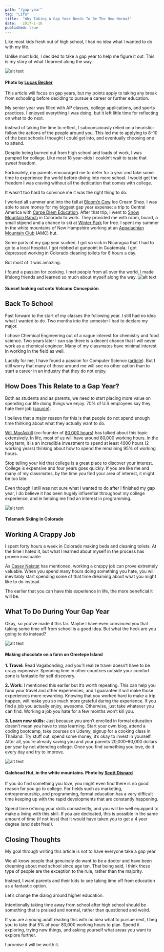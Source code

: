 ```yaml
---
path: "/gap-year"
tag: "Life"
title:  "Why Taking A Gap Year Needs To Be The New Normal"
date:   2017-1-18
published: true
---
```


Like most kids fresh out of high school, I had no idea what I wanted to do with my life.

Unlike most kids, I decided to take a gap year to help me figure it out.
This is my story of what I learned along the way.

![alt text](./gapyearbanner.jpeg)
#### Photo by [Lucas Becker](https://unsplash.com/@lukasbecker)
This article will focus on gap years, but my points apply to taking any break from schooling before deciding to pursue a career or further education.

My senior year was filled with AP classes, college applications, and sports practices. I enjoyed everything I was doing, but it left little time for reflecting on what to do next.

Instead of taking the time to reflect, I subconsciously relied on a heuristic: follow the actions of the people around you. This led me to applying to 8–10 of the best schools I thought I could get into, and eventually choosing one to attend.

Despite being burned out from high school and loads of work, I was pumped for college. Like most 18 year-olds I couldn’t wait to taste that sweet freedom.

Fortunately, my parents encouraged me to defer for a year and take some time to experience the world before diving into more school. I would get the freedom I was craving without all the dedication that comes with college.

It wasn’t too hard to convince me it was the right thing to do.

I worked all summer and into the fall at [Bloom’n Cow](http://www.bloomncowicecream.com/) Ice Cream Shop. I was able to save money for my biggest gap year expense: a trip to Central America with [Carpe Diem Education](https://www.carpediemeducation.org/). After that trip, I went to [Snow Mountain Ranch](http://snowmountainranch.org/) in Colorado to work. They provided me with room, board, a small stipend and a chance to ski at [Winter Park](https://www.winterparkresort.com/) for free. I spent my summer in the white mountains of New Hampshire working at an [Appalachian Mountain Club](https://www.outdoors.org/) (AMC) hut.

Some parts of my gap year sucked. I got so sick in Nicaragua that I had to go to a local hospital. I got robbed at gunpoint in Guatemala. I got depressed working in Colorado cleaning toilets for 8 hours a day.

But most of it was amazing.

I found a passion for cooking. I met people from all over the world. I made lifelong friends and learned so much about myself along the way.
![alt text](./1.jpeg)
#### Sunset looking out onto Volcano Concepción
## Back To School
Fast forward to the start of my classes the following year. I still had no idea what I wanted to do. Two months into the semester I had to declare my major.

I chose Chemical Engineering out of a vague interest for chemistry and food science. Two years later I can say there is a decent chance that I will never work as a chemical engineer. Many of my classmates have minimal interest in working in the field as well.

Luckily for me, I have found a passion for Computer Science ([article](https://medium.freecodecamp.com/how-doing-something-i-love-landed-me-a-top-tier-tech-internship-fe78d8b74e48#.voi7w59x1)). But I still worry that many of those around me will see no other option than to start a career in an industry that they do not enjoy.

## How Does This Relate to a Gap Year?
Both as students and as parents, we need to start placing more value on spending our life doing things we enjoy. 70% of U.S employees say they hate their job ([source](http://www.medicaldaily.com/i-hate-my-job-say-70-us-employees-how-be-happy-work-319928)).

I believe that a major reason for this is that people do not spend enough time thinking about what they actually want to do.

[Will MacAskill](http://www.williammacaskill.com/) (co-founder of [80,000 hours](https://80000hours.org/)) has talked about this topic extensively. In life, most of us will have around 80,000 working hours. In the long term, it is an incredible investment to spend at least 4000 hours (2 working years) thinking about how to spend the remaining 95% of working hours.

Stop telling your kid that college is a great place to discover your interest. College is expensive and four years goes quickly. If you are like me and many of my classmates, by the time you find your area of interest, it might be too late.

Even though I still was not sure what I wanted to do after I finished my gap year, I do believe it has been hugely influential throughout my college experience, and in helping me find an interest in programming.

![alt text](./2.jpeg)
#### Telemark Skiing in Colorado

## Working A Crappy Job
I spent forty hours a week in Colorado making beds and cleaning toilets. At the time I hated it, but what I learned about myself in the process has proven invaluable.

As [Casey Neistat](http://jaronschneider.com/blog/2015/5/13/casey-neistat-nails-it-again-why-you-need-to-work-a-crappy-job) has mentioned, working a crappy job can prove extremely valuable. When you spend many hours doing something you hate, you will inevitably start spending some of that time dreaming about what you might like to do instead.

The earlier that you can have this experience in life, the more beneficial it will be.

## What To Do During Your Gap Year
Okay, so you’ve made it this far. Maybe I have even convinced you that taking some time off from school is a good idea. But what the heck are you going to do instead?

![alt text](./3.jpg)
#### Making chocolate on a farm on Ometepe Island

**1. Travel:** Read Vagabonding, and you’ll realize travel doesn’t have to be crazy expensive. Spending time in other countries outside your comfort zone is fantastic for self discovery.

**2. Work:** I mentioned this earlier but it’s worth repeating. This can help you fund your travel and other experiences, and I guarantee it will make those experiences more rewarding. Knowing that you worked hard to make a trip happen, will make you so much more grateful during the experience. If you find a job you actually enjoy, awesome. Otherwise, just take whatever you can find. Working a job you hate for a few months won’t kill you.

**3. Learn new skills:** Just because you aren’t enrolled in formal education doesn’t mean you have to stop learning. Start your own blog, attend a coding bootcamp, take courses on Udemy, signup for a cooking class in Thailand. Try stuff out, spend some money, it’s okay to invest in yourself. After all, you’re already saving you and your parents 20,000–60,000 dollars per year by not attending college. Once you find something you love, do it every day and try to improve.

![alt text](./4.jpeg)
#### Galehead Hut, in the white mountains. Photo by [Scott Disnard](https://www.flickr.com/photos/sdizzy/)

If you do find something you love, you might even find there is no good reason for you go to college. For fields such as marketing, entrepreneurship, and programming, formal education has a very difficult time keeping up with the rapid developments that are constantly happening.

Spend time refining your skills consistently, and you will be well equipped to make a living with this skill. If you are dedicated, this is possible in the same amount of time (if not less) that it would have taken you to get a 4 year degree (and debt free!).

## Closing Thoughts
My goal through writing this article is not to have everyone take a gap year.

We all know people that genuinely do want to be a doctor and have been dreaming about med school since age ten. That being said, I think these type of people are the exception to the rule, rather than the majority.

Instead, I want parents and their kids to see taking time off from education as a fantastic option.

Let’s change the dialog around higher education.

Intentionally taking time away from school after high school should be something that is praised and normal, rather than questioned and weird.

If you are a young adult reading this with no idea what to pursue next, I beg you to take that 5% of your 80,000 working hours to plan. Spend it exploring, trying new things, and asking yourself what areas you want to explore further.

I promise it will be worth it.
